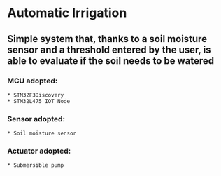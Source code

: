# Automatic Irrigation
## Simple system that, thanks to a soil moisture sensor and a threshold entered by the user, is able to evaluate if the soil needs to be watered

### MCU adopted:
	* STM32F3Discovery
	* STM32L475 IOT Node

### Sensor adopted:
	* Soil moisture sensor

### Actuator adopted:
	* Submersible pump
